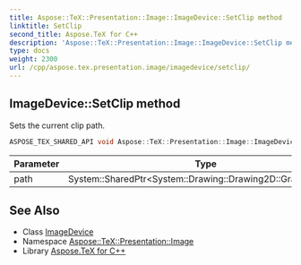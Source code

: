 ```yaml
---
title: Aspose::TeX::Presentation::Image::ImageDevice::SetClip method
linktitle: SetClip
second_title: Aspose.TeX for C++
description: 'Aspose::TeX::Presentation::Image::ImageDevice::SetClip method. Sets the current clip path in C++.'
type: docs
weight: 2300
url: /cpp/aspose.tex.presentation.image/imagedevice/setclip/
---
```

## ImageDevice::SetClip method


Sets the current clip path.

```cpp
ASPOSE_TEX_SHARED_API void Aspose::TeX::Presentation::Image::ImageDevice::SetClip(System::SharedPtr<System::Drawing::Drawing2D::GraphicsPath> path) override
```


| Parameter | Type | Description |
| --- | --- | --- |
| path | System::SharedPtr\<System::Drawing::Drawing2D::GraphicsPath\> | A clip path. |



## See Also

* Class [ImageDevice](../)
* Namespace [Aspose::TeX::Presentation::Image](../../)
* Library [Aspose.TeX for C++](../../../)

